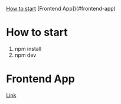 [How to start](#how-to-start)
[Frontend App])(#frontend-app)

# How to start

1. npm install
2. npm dev

# Frontend App

[Link](https://github.com/wilkersoh/frontend_technote)
